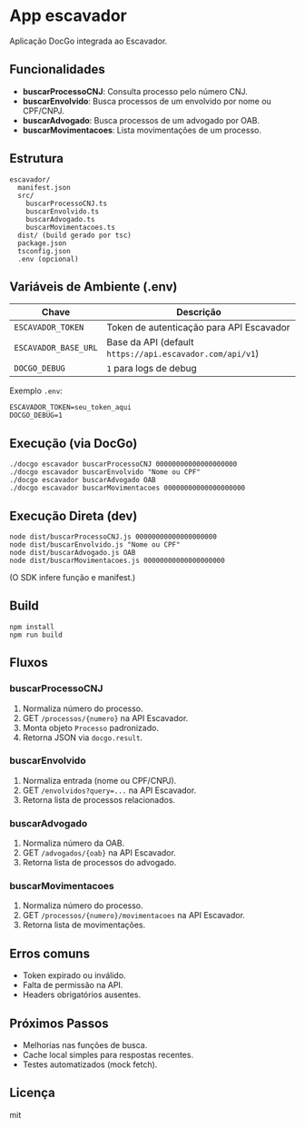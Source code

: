 # App escavador

Aplicação DocGo integrada ao Escavador.

## Funcionalidades

- **buscarProcessoCNJ**: Consulta processo pelo número CNJ.
- **buscarEnvolvido**: Busca processos de um envolvido por nome ou CPF/CNPJ.
- **buscarAdvogado**: Busca processos de um advogado por OAB.
- **buscarMovimentacoes**: Lista movimentações de um processo.

## Estrutura

```
escavador/
  manifest.json
  src/
    buscarProcessoCNJ.ts
    buscarEnvolvido.ts
    buscarAdvogado.ts
    buscarMovimentacoes.ts
  dist/ (build gerado por tsc)
  package.json
  tsconfig.json
  .env (opcional)
```

## Variáveis de Ambiente (.env)

| Chave                | Descrição                                                           |
| -------------------- | ------------------------------------------------------------------- |
| `ESCAVADOR_TOKEN`    | Token de autenticação para API Escavador                            |
| `ESCAVADOR_BASE_URL` | Base da API (default `https://api.escavador.com/api/v1`)            |
| `DOCGO_DEBUG`        | `1` para logs de debug                                              |

Exemplo `.env`:

```
ESCAVADOR_TOKEN=seu_token_aqui
DOCGO_DEBUG=1
```

## Execução (via DocGo)

```
./docgo escavador buscarProcessoCNJ 00000000000000000000
./docgo escavador buscarEnvolvido "Nome ou CPF"
./docgo escavador buscarAdvogado OAB
./docgo escavador buscarMovimentacoes 00000000000000000000
```

## Execução Direta (dev)

```
node dist/buscarProcessoCNJ.js 00000000000000000000
node dist/buscarEnvolvido.js "Nome ou CPF"
node dist/buscarAdvogado.js OAB
node dist/buscarMovimentacoes.js 00000000000000000000
```

(O SDK infere função e manifest.)

## Build

```
npm install
npm run build
```

## Fluxos

### buscarProcessoCNJ

1. Normaliza número do processo.
2. GET `/processos/{numero}` na API Escavador.
3. Monta objeto `Processo` padronizado.
4. Retorna JSON via `docgo.result`.

### buscarEnvolvido

1. Normaliza entrada (nome ou CPF/CNPJ).
2. GET `/envolvidos?query=...` na API Escavador.
3. Retorna lista de processos relacionados.

### buscarAdvogado

1. Normaliza número da OAB.
2. GET `/advogados/{oab}` na API Escavador.
3. Retorna lista de processos do advogado.

### buscarMovimentacoes

1. Normaliza número do processo.
2. GET `/processos/{numero}/movimentacoes` na API Escavador.
3. Retorna lista de movimentações.

## Erros comuns

- Token expirado ou inválido.
- Falta de permissão na API.
- Headers obrigatórios ausentes.

## Próximos Passos

- Melhorias nas funções de busca.
- Cache local simples para respostas recentes.
- Testes automatizados (mock fetch).

## Licença
mit
